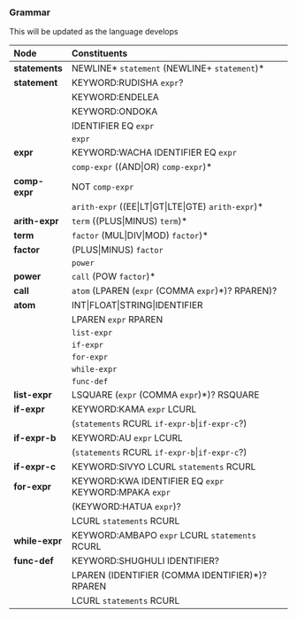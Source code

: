 ### Grammar

This will be updated as the language develops

| Node           | Constituents                                          |
| :------------- | :---------------------------------------------------- |
| **statements** | NEWLINE* `statement` (NEWLINE+ `statement`)*          |
| **statement**  | KEYWORD:RUDISHA `expr`?                               |
|                | KEYWORD:ENDELEA                                       |
|                | KEYWORD:ONDOKA                                        |
|                | IDENTIFIER EQ `expr`                                  |
|                | `expr`                                                |
| **expr**       | KEYWORD:WACHA IDENTIFIER EQ `expr`                    |
|                | `comp-expr` ((AND\|OR) `comp-expr`)\*                 |
| **comp-expr**  | NOT `comp-expr`                                       |
|                | `arith-expr` ((EE\|LT\|GT\|LTE\|GTE) `arith-expr`)\*  |
| **arith-expr** | `term` ((PLUS\|MINUS) `term`)\*                       |
| **term**       | `factor` (MUL\|DIV\|MOD) `factor`)\*                  |
| **factor**     | (PLUS\|MINUS) `factor`                                |
|                | `power`                                               |
| **power**      | `call` (POW `factor`)\*                               |
| **call**       | `atom` (LPAREN (`expr` (COMMA `expr`)\*)? RPAREN)?    |
| **atom**       | INT\|FLOAT\|STRING\|IDENTIFIER                        |
|                | LPAREN `expr` RPAREN                                  |
|                | `list-expr`                                           |
|                | `if-expr`                                             |
|                | `for-expr`                                            |
|                | `while-expr`                                          |
|                | `func-def`                                            |
| **list-expr**  | LSQUARE (`expr` (COMMA `expr`)\*)? RSQUARE            |
| **if-expr**    | KEYWORD:KAMA `expr` LCURL                             |
|                | (`statements` RCURL `if-expr-b`\|`if-expr-c`?)        |
| **if-expr-b**  | KEYWORD:AU `expr` LCURL                               |
|                | (`statements` RCURL `if-expr-b`\|`if-expr-c`?)        |
| **if-expr-c**  | KEYWORD:SIVYO LCURL `statements` RCURL                |
| **for-expr**   | KEYWORD:KWA IDENTIFIER EQ `expr` KEYWORD:MPAKA `expr` |
|                | (KEYWORD:HATUA `expr`)?                               |
|                | LCURL `statements` RCURL                              |
| **while-expr** | KEYWORD:AMBAPO `expr` LCURL `statements` RCURL        |
| **func-def**   | KEYWORD:SHUGHULI IDENTIFIER?                          |
|                | LPAREN (IDENTIFIER (COMMA IDENTIFIER)\*)? RPAREN      |
|                | LCURL `statements` RCURL                              |
